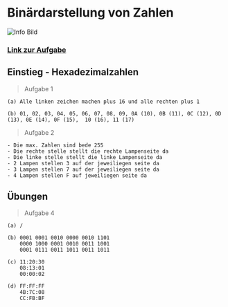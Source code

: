 # Binärdarstellung von Zahlen
![Info Bild](https://www.inf-schule.de/assets/img/logo/logo_inf-schule_weiss2.png)

### [Link zur Aufgabe](https://www.inf-schule.de/information/darstellunginformation/binaerdarstellungzahlen/einstieg_hexadezimalzahlen)

## Einstieg - Hexadezimalzahlen
> Aufgabe 1

    (a) Alle linken zeichen machen plus 16 und alle rechten plus 1

    (b) 01, 02, 03, 04, 05, 06, 07, 08, 09, 0A (10), 0B (11), 0C (12), 0D (13), 0E (14), 0F (15),  10 (16), 11 (17)

> Aufgabe 2

    - Die max. Zahlen sind bede 255
    - Die rechte stelle stellt die rechte Lampenseite da
    - Die linke stelle stellt die linke Lampenseite da
    - 2 Lampen stellen 3 auf der jeweiliegen seite da
    - 3 Lampen stellen 7 auf der jeweiliegen seite da
    - 4 Lampen stellen F auf jeweiliegen seite da

## Übungen
> Aufgabe 4

    (a) /

    (b) 0001 0001 0010 0000 0010 1101
        0000 1000 0001 0010 0011 1001
        0001 0111 0011 1011 0011 1011

    (c) 11:20:30
        08:13:01
        00:00:02

    (d) FF:FF:FF
        4B:7C:08
        CC:FB:BF
